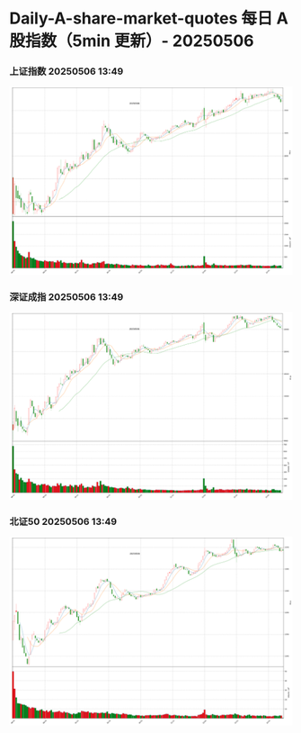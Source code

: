 
# Daily-A-share-market-quotes 每日 A 股指数（5min 更新）- 20250506

### 上证指数 20250506 13:49
![](./fig/2025/5/20250506-sh000001.png)

### 深证成指 20250506 13:49
![](./fig/2025/5/20250506-sz399001.png)

### 北证50 20250506 13:49
![](./fig/2025/5/20250506-bj899050.png)
